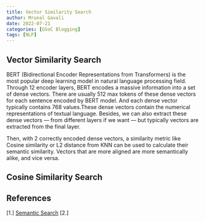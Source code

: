 ```yaml
---
title: Vector Similarity Search 
author: Mrunal Gavali
date: 2022-07-21 
categories: [GSoC Blogging]
tags: [NLP]
---
```

## Vector Similarity Search

BERT (Bidirectional Encoder Representations from Transformers) is the most popular deep learning model in natural language processing field.
Through 12 encoder layers, BERT encodes a massive information into a set of dense vectors. There are usually 512 max tokens of these dense vectors for each sentence encoded by BERT model. And each dense vector typically contains 768 values.These dense vectors contain the numerical representations of textual language. Besides, we can also extract these dense vectors — from different layers if we want — but typically vectors are extracted from the final layer.

Then, with 2 correctly encoded dense vectors, a similarity metric like Cosine similarity or L2 distance from KNN can be used to calculate their semantic similarity. Vectors that are more aligned are more semantically alike, and vice versa.

## Cosine Similarity Search


## References
[1.] [Semantic Search](https://www.pinecone.io/learn/semantic-search/)
[2.] []()
